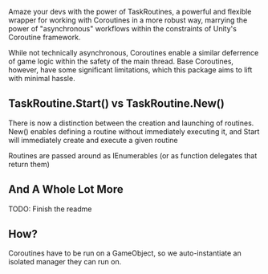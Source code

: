 Amaze your devs with the power of TaskRoutines, a powerful and flexible wrapper for working with Coroutines in a more robust way, marrying the power of "asynchronous" workflows within the constraints of Unity's Coroutine framework.

While not technically asynchronous, Coroutines enable a similar deferrence of game logic within the safety of the main thread. Base Coroutines, however, have some significant limitations, which this package aims to lift with minimal hassle.

## TaskRoutine.Start() vs TaskRoutine.New()
There is now a distinction between the creation and launching of routines. New() enables defining a routine without immediately executing it, and Start will immediately create and execute a given routine

Routines are passed around as IEnumerables (or as function delegates that return them)

## And A Whole Lot More
TODO: Finish the readme

## How?
Coroutines have to be run on a GameObject, so we auto-instantiate an isolated manager they can run on.

